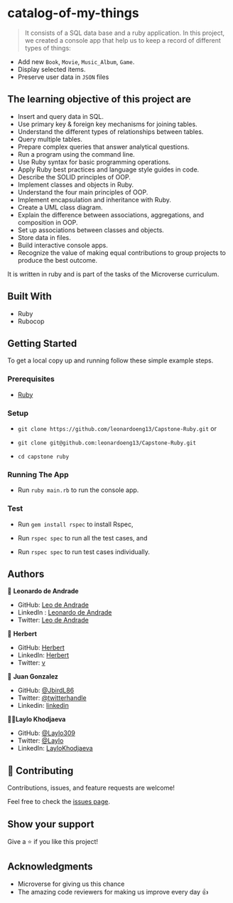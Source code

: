 # catalog-of-my-things

> It consists of a SQL data base and a ruby application. In this project, we created a console app that help us to keep a record of different types of things:

- Add new `Book`, `Movie`, `Music_Album`, `Game`.
- Display selected items.
- Preserve user data in `JSON` files


## The learning objective of this project are

- Insert and query data in SQL.
- Use primary key & foreign key mechanisms for joining tables.
- Understand the different types of relationships between tables.
- Query multiple tables.
- Prepare complex queries that answer analytical questions.
- Run a program using the command line.
- Use Ruby syntax for basic programming operations.
- Apply Ruby best practices and language style guides in code.
- Describe the SOLID principles of OOP.
- Implement classes and objects in Ruby.
- Understand the four main principles of OOP.
- Implement encapsulation and inheritance with Ruby.
- Create a UML class diagram.
- Explain the difference between associations, aggregations, and composition in OOP.
- Set up associations between classes and objects.
- Store data in files.
- Build interactive console apps.
- Recognize the value of making equal contributions to group projects to produce the best outcome. 

It is written in ruby and is part of the tasks of the Microverse curriculum.


## Built With

- Ruby
- Rubocop

## Getting Started

To get a local copy up and running follow these simple example steps.

### Prerequisites

- [Ruby](https://www.ruby-lang.org/en/)

### Setup
- ```git clone https://github.com/leonardoeng13/Capstone-Ruby.git```
                or
- ``` git clone git@github.com:leonardoeng13/Capstone-Ruby.git ```

- ```cd capstone ruby```

### Running The App

- Run ```ruby main.rb``` to run the console app.

### Test

- Run ```gem install rspec``` to install Rspec,

- Run ```rspec spec``` to run all the test cases, and

- Run ```rspec spec``` to run test cases individually.

## Authors

👤 **Leonardo de Andrade**

- GitHub: [Leo de Andrade](https://github.com/leonardoeng13)
- LinkedIn : [Leonardo de Andrade](https://www.linkedin.com/in/leonardodeandrade)
- Twitter: [Leo de Andrade](https://twitter.com/andrede_leo)

👤 **Herbert**

- GitHub: [Herbert](https://github.com/herokudev)
- LinkedIn: [Herbert](https://www.linkedin.com/in/herbert-orellana)
- Twitter: [v](https://twitter.com/HerbertOrellan4)

👤 **Juan Gonzalez**

- GitHub: [@JbirdL86](https://github.com/JbirdL86)
- Twitter: [@twitterhandle](https://twitter.com/JuanLui06498455)
- Linkedin: [linkedin](https://www.linkedin.com/in/juan-luis-0551921aa/)

👩‍💻**Laylo Khodjaeva**

- GitHub: [@Laylo309](https://github.com/Laylo309)
- Twitter: [@Laylo](https://twitter.com/home?lang=en)
- LinkedIn: [LayloKhodjaeva](https://www.linkedin.com/in/laylo-khodjaeva-05a972207/)


## 🤝 Contributing

Contributions, issues, and feature requests are welcome!

Feel free to check the [issues page](https://github.com/leonardoeng13/Capstone-Ruby/issues).

## Show your support

Give a ⭐️ if you like this project!

## Acknowledgments

- Microverse for giving us this chance
- The amazing code reviewers for making us improve every day 👍